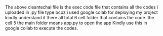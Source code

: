 The above cleantechai file is the exec code file that contains all the codes i uploaded in .py file type bcoz i used google colab for deploying my project kindly understand it there all total 6 cell folder that contains the code. the cell 5 the main folder means app.py to open the app Kindly use this in google collab to execute the codes.
